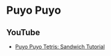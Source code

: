 # Puyo Puyo
## YouTube
* [Puyo Puyo Tetris: Sandwich Tutorial](https://www.youtube.com/watch?v=kubNL_Nug8U)
